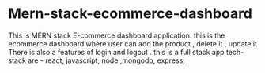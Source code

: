 # Mern-stack-ecommerce-dashboard
This is MERN stack E-commerce dashboard application.
this is the ecommerce dashboard where user can add the product , delete it , update it 
There is also a features of  login and logout .
this is a full stack app
tech-stack are - react, javascript, node ,mongodb, express,
